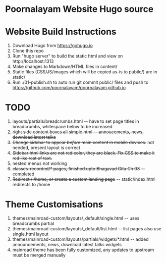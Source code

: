 # Poornalayam Website Hugo source

# Website Build Instructions

1. Download Hugo from https://gohugo.io
1. Clone this repo
1. Run "hugo server" to build the static html and view on http://localhost:1313
1. Make changes to Markdown/HTML files in content/
1. Static files (CSS/JS/images which will be copied as-is to pubilc/) are in static/
1. Run ./01-publish.sh to auto run git commit public/ files and push to https://github.com/poornalayam/poornalayam.github.io

# TODO
1. layouts/partials/breadcrumbs.html -- have to set page titles in breadcrumbs, whitespace below to be increased
1. ~~right side content boxes all simple html -- annoucements, news, download latest talks~~
1. ~~Change sidebar to appear *before* main content in mobile devices.~~ not needed, present layout is correct
1. ~~Sidebar html links are not red color, they are black. Fix CSS to make it red like rest of text.~~
1. nested menus not working
1. ~~classes-recorded/* pages, finished upto Bhagavad Gita Ch 03~~ -- completed
1. ~~Redirect / /home, or create a custom landing page~~ -- static/index.html redirects to /home

# Theme Customisations
1. themes/mainroad-custom/layouts/_default/single.html -- uses breadcrumbs partial
1. themes/mainroad-custom/layouts/_default/list.html -- list pages also use single.html layout
1. themes/mainroad-custom/layouts/partials/widgets/*.html -- added announcements, news, download latest talks widgets
1. mainroad theme has been fully customized, any updates to upstream must be merged manually 
